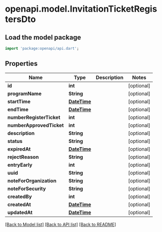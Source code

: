 # openapi.model.InvitationTicketRegistersDto

## Load the model package
```dart
import 'package:openapi/api.dart';
```

## Properties
Name | Type | Description | Notes
------------ | ------------- | ------------- | -------------
**id** | **int** |  | [optional] 
**programName** | **String** |  | [optional] 
**startTime** | [**DateTime**](DateTime.md) |  | [optional] 
**endTime** | [**DateTime**](DateTime.md) |  | [optional] 
**numberRegisterTicket** | **int** |  | [optional] 
**numberApprovedTicket** | **int** |  | [optional] 
**description** | **String** |  | [optional] 
**status** | **String** |  | [optional] 
**expiredAt** | [**DateTime**](DateTime.md) |  | [optional] 
**rejectReason** | **String** |  | [optional] 
**entryEarly** | **int** |  | [optional] 
**uuid** | **String** |  | [optional] 
**noteForOrganization** | **String** |  | [optional] 
**noteForSecurity** | **String** |  | [optional] 
**createdBy** | **int** |  | [optional] 
**createdAt** | [**DateTime**](DateTime.md) |  | [optional] 
**updatedAt** | [**DateTime**](DateTime.md) |  | [optional] 

[[Back to Model list]](../README.md#documentation-for-models) [[Back to API list]](../README.md#documentation-for-api-endpoints) [[Back to README]](../README.md)


